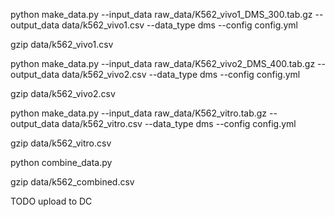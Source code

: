 

python make_data.py --input_data raw_data/K562_vivo1_DMS_300.tab.gz --output_data data/k562_vivo1.csv  --data_type dms  --config config.yml

gzip data/k562_vivo1.csv


python make_data.py --input_data raw_data/K562_vivo2_DMS_400.tab.gz --output_data data/k562_vivo2.csv  --data_type dms  --config config.yml

gzip data/k562_vivo2.csv


python make_data.py --input_data raw_data/K562_vitro.tab.gz --output_data data/k562_vitro.csv  --data_type dms  --config config.yml

gzip data/k562_vitro.csv


python combine_data.py

gzip data/k562_combined.csv


TODO upload to DC


